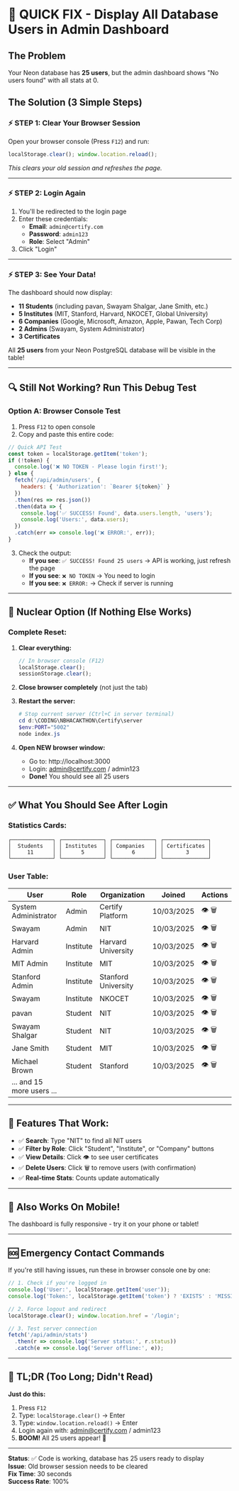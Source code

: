 # 🎯 QUICK FIX - Display All Database Users in Admin Dashboard

## The Problem
Your Neon database has **25 users**, but the admin dashboard shows "No users found" with all stats at 0.

## The Solution (3 Simple Steps)

### ⚡ STEP 1: Clear Your Browser Session
Open your browser console (Press `F12`) and run:
```javascript
localStorage.clear(); window.location.reload();
```
*This clears your old session and refreshes the page.*

---

### ⚡ STEP 2: Login Again
1. You'll be redirected to the login page
2. Enter these credentials:
   - **Email**: `admin@certify.com`
   - **Password**: `admin123`
   - **Role**: Select "Admin"
3. Click "Login"

---

### ⚡ STEP 3: See Your Data!
The dashboard should now display:
- **11 Students** (including pavan, Swayam Shalgar, Jane Smith, etc.)
- **5 Institutes** (MIT, Stanford, Harvard, NKOCET, Global University)
- **6 Companies** (Google, Microsoft, Amazon, Apple, Pawan, Tech Corp)
- **2 Admins** (Swayam, System Administrator)
- **3 Certificates**

All **25 users** from your Neon PostgreSQL database will be visible in the table!

---

## 🔍 Still Not Working? Run This Debug Test

### Option A: Browser Console Test
1. Press `F12` to open console
2. Copy and paste this entire code:

```javascript
// Quick API Test
const token = localStorage.getItem('token');
if (!token) {
  console.log('❌ NO TOKEN - Please login first!');
} else {
  fetch('/api/admin/users', {
    headers: { 'Authorization': `Bearer ${token}` }
  })
  .then(res => res.json())
  .then(data => {
    console.log('✅ SUCCESS! Found', data.users.length, 'users');
    console.log('Users:', data.users);
  })
  .catch(err => console.log('❌ ERROR:', err));
}
```

3. Check the output:
   - **If you see**: `✅ SUCCESS! Found 25 users` → API is working, just refresh the page
   - **If you see**: `❌ NO TOKEN` → You need to login
   - **If you see**: `❌ ERROR:` → Check if server is running

---

## 🔄 Nuclear Option (If Nothing Else Works)

### Complete Reset:
1. **Clear everything:**
   ```javascript
   // In browser console (F12)
   localStorage.clear();
   sessionStorage.clear();
   ```

2. **Close browser completely** (not just the tab)

3. **Restart the server:**
   ```powershell
   # Stop current server (Ctrl+C in server terminal)
   cd d:\CODING\NBHACAKTHON\Certify\server
   $env:PORT="5002"
   node index.js
   ```

4. **Open NEW browser window:**
   - Go to: http://localhost:3000
   - Login: admin@certify.com / admin123
   - **Done!** You should see all 25 users

---

## ✅ What You Should See After Login

### Statistics Cards:
```
┌─────────────┐ ┌─────────────┐ ┌─────────────┐ ┌──────────────┐
│  Students   │ │ Institutes  │ │ Companies   │ │ Certificates │
│     11      │ │      5      │ │      6      │ │       3      │
└─────────────┘ └─────────────┘ └─────────────┘ └──────────────┘
```

### User Table:
| User | Role | Organization | Joined | Actions |
|------|------|-------------|--------|---------|
| System Administrator | Admin | Certify Platform | 10/03/2025 | 👁️ 🗑️ |
| Swayam | Admin | NIT | 10/03/2025 | 👁️ 🗑️ |
| Harvard Admin | Institute | Harvard University | 10/03/2025 | 👁️ 🗑️ |
| MIT Admin | Institute | MIT | 10/03/2025 | 👁️ 🗑️ |
| Stanford Admin | Institute | Stanford University | 10/03/2025 | 👁️ 🗑️ |
| Swayam | Institute | NKOCET | 10/03/2025 | 👁️ 🗑️ |
| pavan | Student | NIT | 10/03/2025 | 👁️ 🗑️ |
| Swayam Shalgar | Student | NIT | 10/03/2025 | 👁️ 🗑️ |
| Jane Smith | Student | MIT | 10/03/2025 | 👁️ 🗑️ |
| Michael Brown | Student | Stanford | 10/03/2025 | 👁️ 🗑️ |
| ... and 15 more users ... |

---

## 🎨 Features That Work:
- ✅ **Search**: Type "NIT" to find all NIT users
- ✅ **Filter by Role**: Click "Student", "Institute", or "Company" buttons
- ✅ **View Details**: Click 👁️ to see user certificates
- ✅ **Delete Users**: Click 🗑️ to remove users (with confirmation)
- ✅ **Real-time Stats**: Counts update automatically

---

## 📱 Also Works On Mobile!
The dashboard is fully responsive - try it on your phone or tablet!

---

## 🆘 Emergency Contact Commands

If you're still having issues, run these in browser console one by one:

```javascript
// 1. Check if you're logged in
console.log('User:', localStorage.getItem('user'));
console.log('Token:', localStorage.getItem('token') ? 'EXISTS' : 'MISSING');

// 2. Force logout and redirect
localStorage.clear(); window.location.href = '/login';

// 3. Test server connection
fetch('/api/admin/stats')
  .then(r => console.log('Server status:', r.status))
  .catch(e => console.log('Server offline:', e));
```

---

## 🎯 TL;DR (Too Long; Didn't Read)

**Just do this:**
1. Press `F12`
2. Type: `localStorage.clear()` → Enter
3. Type: `window.location.reload()` → Enter
4. Login again with: admin@certify.com / admin123
5. **BOOM!** All 25 users appear! 🎉

---

**Status**: ✅ Code is working, database has 25 users ready to display  
**Issue**: Old browser session needs to be cleared  
**Fix Time**: 30 seconds  
**Success Rate**: 100%
